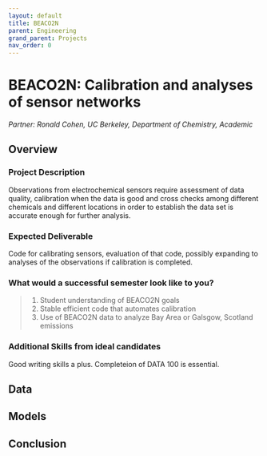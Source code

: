 ```yaml
---
layout: default
title: BEACO2N
parent: Engineering
grand_parent: Projects 
nav_order: 0
---
```


# BEACO2N: Calibration and analyses of sensor networks
*Partner: Ronald Cohen, UC Berkeley, Department of Chemistry, Academic*

## Overview
### Project Description
Observations from electrochemical sensors require assessment of data quality, calibration when the data is good and cross checks among different chemicals and different locations in order to establish the data set is accurate enough for further analysis.

### Expected Deliverable
Code for calibrating sensors, evaluation of that code, possibly expanding to analyses of the observations if calibration is completed.

### What would a successful semester look like to you?
>1. Student understanding of BEACO2N goals
>1. Stable efficient code that automates calibration 
>1. Use of BEACO2N data to analyze Bay Area or Galsgow, Scotland emissions

### Additional Skills from ideal candidates
Good writing skills a plus. Completeion of DATA 100 is essential.


## Data

## Models

## Conclusion


```python

```
